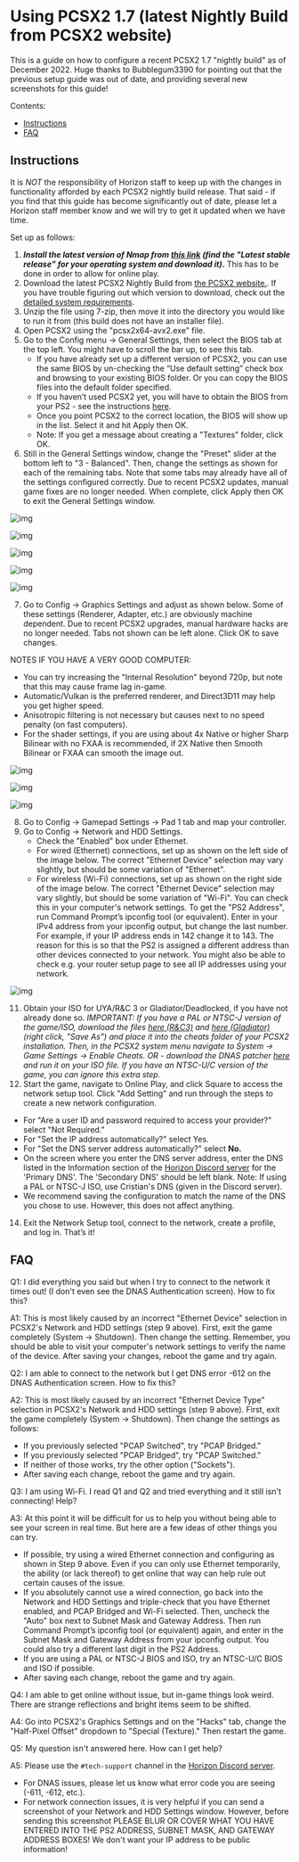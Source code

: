# Using PCSX2 1.7 (latest Nightly Build from PCSX2 website)

This is a guide on how to configure a recent PCSX2 1.7 "nightly build" as of December 2022. Huge thanks to Bubblegum3390 for pointing out that the previous setup guide was out of date, and providing several new screenshots for this guide!

Contents:

- [Instructions](/getting-online/pcsx2/1.7NIGHTLYBUILD.md#instructions)
- [FAQ](/getting-online/pcsx2/1.7NIGHTLYBUILD.md#faq)

## Instructions

It is *NOT* the responsibility of Horizon staff to keep up with the changes in functionality afforded by each PCSX2 nightly build release. That said - if you find that this guide has become significantly out of date, please let a Horizon staff member know and we will try to get it updated when we have time.

Set up as follows:

1. ***Install the latest version of Nmap from [this link](https://nmap.org/download) (find the "Latest stable release" for your operating system and download it).*** This has to be done in order to allow for online play.
2. Download the latest PCSX2 Nightly Build from [the PCSX2 website.](https://pcsx2.net/downloads/#nightly-anchor). If you have trouble figuring out which version to download, check out the [detailed system requirements](https://pcsx2.net/docs/usage/setup/#requirements-to-use-nightly-pcsx2-builds).
3. Unzip the file using 7-zip, then move it into the directory you would like to run it from (this build does not have an installer file).
4. Open PCSX2 using the "pcsx2x64-avx2.exe" file.
5. Go to the Config menu → General Settings, then select the BIOS tab at the top left. You might have to scroll the bar up, to see this tab.
   - If you have already set up a different version of PCSX2, you can use the same BIOS by un-checking the “Use default setting” check box and browsing to your existing BIOS folder. Or you can copy the BIOS files into the default folder specified.
   - If you haven’t used PCSX2 yet, you will have to obtain the BIOS from your PS2 - see the instructions [here](https://pcsx2.net/guides/basic-setup/#how-to-dump-your-ps2-bios).
   - Once you point PCSX2 to the correct location, the BIOS will show up in the list. Select it and hit Apply then OK.
   - Note: If you get a message about creating a "Textures" folder, click OK.
6. Still in the General Settings window, change the "Preset" slider at the bottom left to "3 - Balanced". Then, change the settings as shown for each of the remaining tabs. Note that some tabs may already have all of the settings configured correctly. Due to recent PCSX2 updates, manual game fixes are no longer needed. When complete, click Apply then OK to exit the General Settings window.

![img](/assets/pcsx2/ee_settings.png)

![img](/assets/pcsx2/VUs_setting.png)

![img](/assets/pcsx2/gs_only_setting_2.png)

![img](/assets/pcsx2/gs_setting.png)

![img](/assets/pcsx2/emulation_settings_simple_2.png)

7. Go to Config → Graphics Settings and adjust as shown below. Some of these settings (Renderer, Adapter, etc.) are obviously machine dependent. Due to recent PCSX2 upgrades, manual hardware hacks are no longer needed. Tabs not shown can be left alone. Click OK to save changes.

NOTES IF YOU HAVE A VERY GOOD COMPUTER:
- You can try increasing the "Internal Resolution" beyond 720p, but note that this may cause frame lag in-game.
- Automatic/Vulkan is the preferred renderer, and Direct3D11 may help you get higher speed.
- Anisotropic filtering is not necessary but causes next to no speed penalty (on fast computers).
- For the shader settings, if you are using about 4x Native or higher Sharp Bilinear with no FXAA is recommended, if 2X Native then Smooth Bilinear or FXAA can smooth the image out.

![img](/assets/pcsx2/graphics-renderer_2.png)

![img](/assets/pcsx2/graphics-hacks_2.png)

![img](/assets/pcsx2/graphics-shader_2.png)

8. Go to Config → Gamepad Settings → Pad 1 tab and map your controller.
9. Go to Config → Network and HDD Settings.
   - Check the "Enabled" box under Ethernet.
   - For wired (Ethernet) connections, set up as shown on the left side of the image below. The correct "Ethernet Device" selection may vary slightly, but should be some variation of "Ethernet".
   - For wireless (Wi-Fi) connections, set up as shown on the right side of the image below. The correct "Ethernet Device" selection may vary slightly, but should be some variation of "Wi-Fi". You can check this in your computer's network settings. To get the "PS2 Address", run Command Prompt’s ipconfig tool (or equivalent). Enter in your IPv4 address from your ipconfig output, but change the last number. For example, if your IP address ends in 142 change it to 143. The reason for this is so that the PS2 is assigned a different address than other devices connected to your network. You might also be able to check e.g. your router setup page to see all IP addresses using your network.

![img](/assets/pcsx2/network-nightly.png)

11. Obtain your ISO for UYA/R&C 3 or Gladiator/Deadlocked, if you have not already done so. _IMPORTANT: If you have a PAL or NTSC-J version of the game/ISO, download the files [here (R&C3)](/assets/cheats/17125698.pnach) and [here (Gladiator)](/assets/cheats/D697D204.pnach) (right click, "Save As") and place it into the cheats folder of your PCSX2 installation. Then, in the PCSX2 system menu navigate to System → Game Settings → Enable Cheats. OR - download the DNAS patcher [here](https://www.psx-place.com/threads/dnas-net-patcher.22813/) and run it on your ISO file.
If you have an NTSC-U/C version of the game, you can ignore this extra step._
13. Start the game, navigate to Online Play, and click Square to access the network setup tool. Click "Add Setting" and run through the steps to create a new network configuration.
   - For "Are a user ID and password required to access your provider?" select "Not Required."
   - For "Set the IP address automatically?" select Yes.
   - For "Set the DNS server address automatically?" select **No.** 
   - On the screen where you enter the DNS server address, enter the DNS listed in the Information section of the [Horizon Discord server](https://discord.gg/horizonps) for the 'Primary DNS'. The 'Secondary DNS' should be left blank. Note: If using a PAL or NTSC-J ISO, use Cristian's DNS (given in the Discord server).
   - We recommend saving the configuration to match the name of the DNS you chose to use. However, this does not affect anything.
14. Exit the Network Setup tool, connect to the network, create a profile, and log in. That’s it!

## FAQ
Q1: I did everything you said but when I try to connect to the network it times out! (I don't even see the DNAS Authentication screen). How to fix this?

A1: This is most likely caused by an incorrect "Ethernet Device" selection in PCSX2's Network and HDD settings (step 9 above). First, exit the game completely (System → Shutdown). Then change the setting. Remember, you should be able to visit your computer's network settings to verify the name of the device. After saving your changes, reboot the game and try again.


Q2: I am able to connect to the network but I get DNS error -612 on the DNAS Authentication screen. How to fix this?

A2: This is most likely caused by an incorrect "Ethernet Device Type" selection in PCSX2's Network and HDD settings (step 9 above). First, exit the game completely (System → Shutdown). Then change the settings as follows:
   - If you previously selected "PCAP Switched", try "PCAP Bridged."
   - If you previously selected "PCAP Bridged", try "PCAP Switched."
   - If neither of those works, try the other option ("Sockets").
   - After saving each change, reboot the game and try again.


Q3: I am using Wi-Fi. I read Q1 and Q2 and tried everything and it still isn't connecting! Help?

A3: At this point it will be difficult for us to help you without being able to see your screen in real time. But here are a few ideas of other things you can try.
   - If possible, try using a wired Ethernet connection and configuring as shown in Step 9 above. Even if you can only use Ethernet temporarily, the ability (or lack thereof) to get online that way can help rule out certain causes of the issue.
   - If you absolutely cannot use a wired connection, go back into the Network and HDD Settings and triple-check that you have Ethernet enabled, and PCAP Bridged and Wi-Fi selected. Then, uncheck the "Auto" box next to Subnet Mask and Gateway Address. Then run Command Prompt’s ipconfig tool (or equivalent) again, and enter in the Subnet Mask and Gateway Address from your ipconfig output. You could also try a different last digit in the PS2 Address.
   - If you are using a PAL or NTSC-J BIOS and ISO, try an NTSC-U/C BIOS and ISO if possible.
   - After saving each change, reboot the game and try again.


Q4: I am able to get online without issue, but in-game things look weird. There are strange reflections and bright items seem to be shifted.

A4: Go into PCSX2's Graphics Settings and on the "Hacks" tab, change the "Half-Pixel Offset" dropdown to "Special (Texture)." Then restart the game.


Q5: My question isn't answered here. How can I get help?

A5: Please use the `#tech-support` channel in the [Horizon Discord server](https://discord.gg/horizonps).
- For DNAS issues, please let us know what error code you are seeing (-611, -612, etc.).
- For network connection issues, it is very helpful if you can send a screenshot of your Network and HDD Settings window. However, before sending this screenshot PLEASE BLUR OR COVER WHAT YOU HAVE ENTERED INTO THE PS2 ADDRESS, SUBNET MASK, AND GATEWAY ADDRESS BOXES! We don't want your IP address to be public information!
